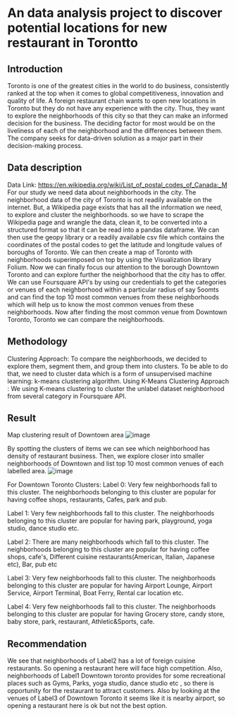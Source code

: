 # An data analysis project to discover potential locations for new restaurant in Torontto
## Introduction
Toronto is one of the greatest cities in the world to do business, consistently ranked at the top when it comes to global competitiveness, innovation and quality of life. A foreign restaurant chain wants to open new locations in Toronto but they do not have any experience with the city. Thus, they want to explore the neighborhoods of this city so that they can make an informed decision for the business. The deciding factor for most would be on the liveliness of each of the neighborhood and the differences between them. The company seeks for data-driven solution as a major part in their decision-making process. 

## Data description
Data Link: https://en.wikipedia.org/wiki/List_of_postal_codes_of_Canada:_M
For our study we need data about neighborhoods in the city. The neighborhood data of the city of Toronto is not readily available on the internet. But, a Wikipedia page exists that has all the information we need, to explore and cluster the neighborhoods. so we have to scrape the Wikipedia page and wrangle the data, clean it, to be converted into a structured format so that it can be read into a pandas dataframe. We can then use the geopy library or a readily available csv file which contains the coordinates of the postal codes to get the latitude and longitude values of boroughs of Toronto. We can then create a map of Toronto with neighborhoods superimposed on top by using the Visualization library Folium. Now we can finally focus our attention to the borough Downtown Toronto and can explore further the neighborhood that the city has to offer. We can use Foursquare API's by using our credentials to get the categories or venues of each neighborhood within a particular radius of say 5oomts and can find the top 10 most common venues from these neighborhoods which will help us to know the most common venues from these neighborhoods.
Now after finding the most common venue from Downtown Toronto, Toronto we can compare the neighborhoods. 

## Methodology
Clustering Approach:
To compare the neighborhoods, we decided to explore them, segment them, and group them into clusters. To be able to do that, we need to cluster data which is a form of unsupervised machine learning: k-means clustering algorithm.
Using K-Means Clustering Approach : We using K-means clustering to cluster the unlabel dataset neighborhood from several category in Foursquare API.

## Result
Map clustering result of Downtown area
![image](https://user-images.githubusercontent.com/83235482/116185877-b15dce00-a74c-11eb-8d5e-b8345d1572d0.png)

By spotting the clusters of items we can see which neighborhood has density of restaurant business. Then, we explore closer into smaller neighborhoods of Downtown and list top 10 most common venues of each labelled area. 
![image](https://user-images.githubusercontent.com/83235482/116186014-fbdf4a80-a74c-11eb-9202-925eaf218a23.png)

For Downtown Toronto Clusters:
Label 0: Very few neighborhoods fall to this cluster. The neighborhoods belonging to this cluster are popular for having coffee shops, restaurants, Cafes, park and pub.

Label 1: Very few neighborhoods fall to this cluster. The neighborhoods belonging to this cluster are popular for having park, playground, yoga studio, dance studio etc.

Label 2: There are many neighborhoods which fall to this cluster. The neighborhoods belonging to this cluster are popular for having coffee shops, cafe's, Different cuisine restaurants(American, Italian, Japanese etc), Bar, pub etc

Label 3: Very few neighborhoods fall to this cluster. The neighborhoods belonging to this cluster are popular for having Airport Lounge, Airport Service, Airport Terminal, Boat Ferry, Rental car location etc.

Label 4: Very few neighborhoods fall to this cluster. The neighborhoods belonging to this cluster are popular for having Grocery store, candy store, baby store, park, restaurant, Athletic&Sports, cafe.

## Recommendation 
We see that neighborhoods of Label2 has a lot of foreign cuisine restaurants. So opening a restaurant here will face high competition.
Also, neighborhoods of Label1 Downtown toronto provides for some recreational places such as Gyms, Parks, yoga studio, dance studio etc , so there is opportunity for the restaurant to attract customers.
Also by looking at the venues of Label3 of Downtown Toronto it seems like it is nearby airport, so opening a restaurant here is ok but not the best option. 
